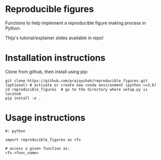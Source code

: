 # Reproducible figures
Functions to help implement a reproducible figure making process in Python. 

Thijs's tutorial/explainer slides available in repo!

# Installation instructions

Clone from github, then install using pip:
    
```
git clone https://github.com/prajayshah/reproducible_figures.git
(optional) # activate or create new conda environment (python >=3.6)
cd reproducible_figures  # go to the directory where setup.py is located
pip install -e .
```


# Usage instructions

```
#: python

import reproducible_figures as rfv

# access a given function as:
rfv.<func_name>
```
